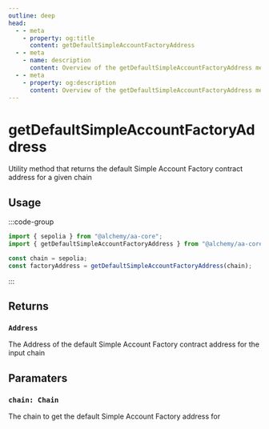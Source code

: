 ```yaml
---
outline: deep
head:
  - - meta
    - property: og:title
      content: getDefaultSimpleAccountFactoryAddress
  - - meta
    - name: description
      content: Overview of the getDefaultSimpleAccountFactoryAddress method in aa-core utils
  - - meta
    - property: og:description
      content: Overview of the getDefaultSimpleAccountFactoryAddress method in aa-core utils
---
```


# getDefaultSimpleAccountFactoryAddress

Utility method that returns the default Simple Account Factory contract address for a given chain

## Usage

:::code-group

```ts [example.ts]
import { sepolia } from "@alchemy/aa-core";
import { getDefaultSimpleAccountFactoryAddress } from "@alchemy/aa-core";

const chain = sepolia;
const factoryAddress = getDefaultSimpleAccountFactoryAddress(chain);
```

:::

## Returns

### `Address`

The Address of the default Simple Account Factory contract address for the input chain

## Paramaters

### `chain: Chain`

The chain to get the default Simple Account Factory address for
